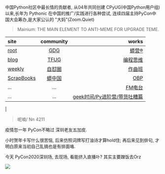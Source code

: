 中国Python社区中最长情的贡献者, 从04年共同创建 CPyUG(中国Python用户组)以来,长年为 Pythonic 在中国的推广/实践进行各种尝试, 连续四届主持PyCon中国大会筹办,是大家公认的 "大妈"(Zoom.Quiet)

> Mainium: THE MAIN ELEMENT TO ANTI-MEME FOR UPGRADE TEME.

| site | community | works |
| :-----| :----: | ----: |
| [root](http://zoomquiet.io/) | [GDG](https://blog.zhgdg.org/) | [蟒营®](https://doc.101.camp/) |
| [blog](https://blog.zoomquiet.io/pages/zoomquiet.html) | [TFUG](http://zh.tfug.world/) | [编程思维](https://py.101.camp/) |
| [weekly](http://weekly.pychina.org/) | [自怼圈](https://du.101.camp/) | [作曲班](https://mu.101.camp/) |
| [ScrapBooks](https://zoomquiet.io/collection.html) | [蟒中国](https://pychina.org/) | [OBP](https://zoomquiet.io/obp/index.html) |
| ... | ... | [FM电台](https://fm.101.camp/) |
| ... | ... | [geek时间/Py进阶营/带货吐糟篇](https://fm.101.camp/2020/geek2py-dama.html) 
 |


> ​呢喃/ Nn 4211

疫情忽一年
PyCon不略过
深圳老友五加皮.

小时贺年卡写什么很苦恼,
后来仿照词牌写打油诗才算hold住;
再后来见到俳句,
才明白原来当初自己乱搞也是有排面咯.

今天 PyCon2020深圳场,
去现场,
看能挤入直播卟?
其实主要蹭饭去Orz

![](http://ydlj.zoomquiet.top/ipic/2020-11-28-zq42-today-card-2011.028.jpeg)


